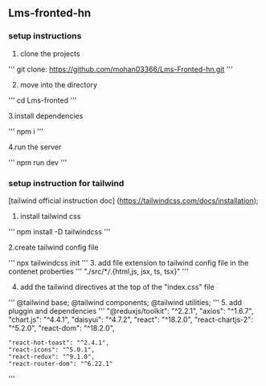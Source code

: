 ## Lms-fronted-hn

### setup instructions

1. clone the projects

'''
git clone: https://github.com/mohan03366/Lms-Fronted-hn.git
'''

2. move into the directory

'''
cd Lms-fronted
'''

3.install dependencies

'''
npm i
'''

4.run the server

'''
npm run dev
'''

### setup instruction for tailwind

[tailwind official instruction doc] (https://tailwindcss.com/docs/installation);

1. install tailwind css

'''
npm install -D tailwindcss
'''

2.create tailwind config file

'''
npx tailwindcss init
''' 3. add file extension to tailwind config file in the contenet proberties
'''
"./src/\*_/_.{html,js, jsx, ts, tsx}"
'''

4. add the tailwind directives at the top of the "index.css" file

'''
@tailwind base;
@tailwind components;
@tailwind utilities;
''' 5. add pluggin and dependencies
'''
"@reduxjs/toolkit": "^2.2.1",
"axios": "^1.6.7",
"chart.js": "^4.4.1",
"daisyui": "^4.7.2",
"react": "^18.2.0",
"react-chartjs-2": "^5.2.0",
"react-dom": "^18.2.0",

    "react-hot-toast": "^2.4.1",
    "react-icons": "^5.0.1",
    "react-redux": "^9.1.0",
    "react-router-dom": "^6.22.1"

'''
